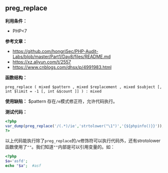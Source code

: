 ## preg_replace


**利用条件：**
- PHP<7

**参考文章：**
- https://github.com/hongriSec/PHP-Audit-Labs/blob/master/Part1/Day8/files/README.md
- https://xz.aliyun.com/t/2557
- https://www.cnblogs.com/dhsx/p/4991983.html

**函数结构：**
```
preg_replace ( mixed $pattern , mixed $replacement , mixed $subject [, int $limit = -1 [, int &$count ]] ) : mixed
```

**使用缺陷：**
$pattern 存在`/e`模式修正符，允许代码执行。

**测试代码：**
```php
<?php
var_dump(preg_replace('/(.*)/ie','strtolower("\1")','{${phpinfo()}}'));
?>
```

以上代码能执行除了`preg_replace`的`/e`修饰符可以执行代码外，还有strotolower函数使用了`""`。我们知道`""`内部是可以引用变量的。如：
```php
<?php
$a='asfd';
echo "$a";  #asf
```
